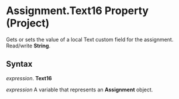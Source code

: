 
# Assignment.Text16 Property (Project)

Gets or sets the value of a local Text custom field for the assignment. Read/write  **String**.


## Syntax

 _expression_. **Text16**

 _expression_ A variable that represents an **Assignment** object.

